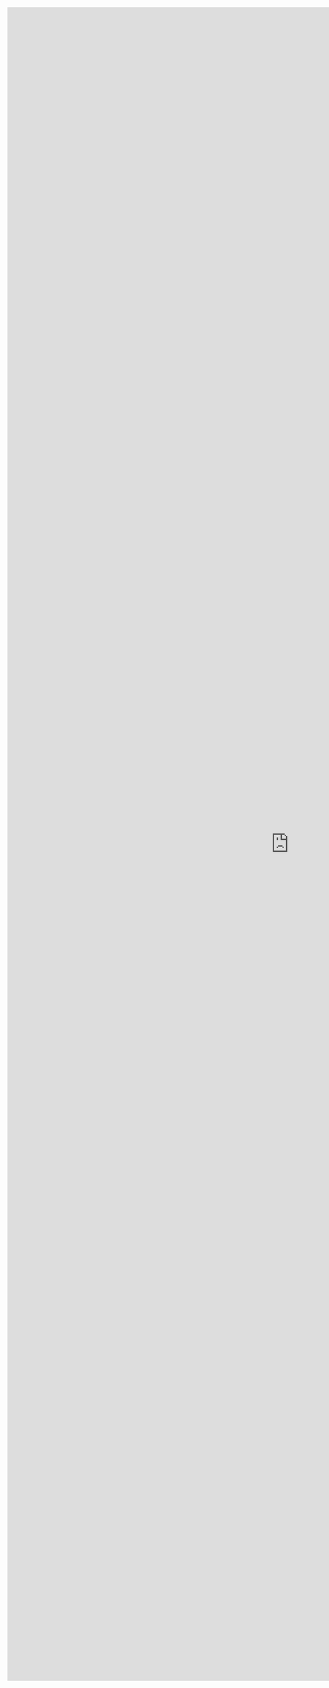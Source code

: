 <iframe src="https://docs.google.com/forms/d/e/1FAIpQLSd-YVSsHHrZt7y0UXojwKG-YidHEFs9gQO4U66Xs7OofZV1ag/viewform?embedded=true" width="1280" height="3804" frameborder="0" marginheight="0" marginwidth="0">Loading…</iframe>